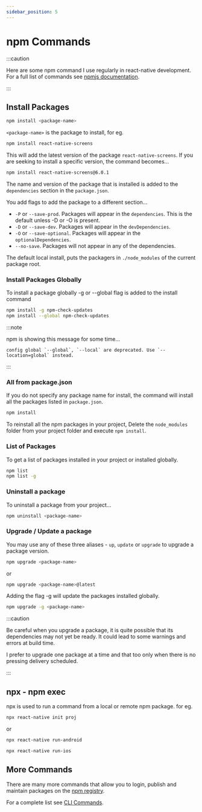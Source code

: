 ```yaml
---
sidebar_position: 5
---
```


# npm Commands

:::caution

Here are some npm command I use regularly in react-native development. For a full list of commands see [npmjs documentation](https://docs.npmjs.com/cli/v8/commands/npm-install).

:::

## Install Packages

```bash
npm install <package-name>   
```

`<package-name>` is the package to install, for eg.

```bash
npm install react-native-screens
```

This will add the latest version of the package `react-native-screens`. If you are seeking to install a specific version, the command becomes...

```bash
npm install react-native-screens@6.0.1
```

The name and version of the package that is installed is added to the `dependencies` section in the `package.json`.

You add flags to add the package to a different section...

* `-P` or `--save-prod`. Packages will appear in the `dependencies`. This is the default unless -D or -O is present.
* `-D` or `--save-dev`. Packages will appear in the `devDependencies`.
* `-O` or `--save-optional`. Packages will appear in the `optionalDependencies`.
* `--no-save`. Packages will not appear in any of the dependencies.

The default local install, puts the packagers in `./node_modules` of the current package root.

### Install Packages Globally

To install a package globally -g or --global flag is added to the install command

```bash
npm install -g npm-check-updates
npm install --global npm-check-updates
```

:::note

npm is showing this message for some time...

```text
config global `--global`, `--local` are deprecated. Use `--location=global` instead.
```

:::

### All from package.json

If you do not specify any package name for install, the command will install all the packages listed in `package.json`.

```bash
npm install
```

To reinstall all the npm packages in your project, Delete the `node_modules` folder from your project folder and execute `npm install`.

### List of Packages

To get a list of packages installed in your project or installed globally.

```bash
npm list
npm list -g
```

### Uninstall a package

To uninstall a package from your project...

```bash
npm uninstall <package-name>
```

### Upgrade / Update a package

You may use any of these three aliases - `up`, `update` or `upgrade` to upgrade a package version.

```bash
npm upgrade <package-name>
```

or

```bash
npm upgrade <package-name>@latest
```

Adding the flag -g will update the packages installed globally.

```bash
npm upgrade -g <package-name>
```

:::caution

Be careful when you upgrade a package, it is quite possible that its dependencies may not yet be ready. It could lead to some warnings and errors at build time.

I prefer to upgrade one package at a time and that too only when there is no pressing delivery scheduled.

:::

## npx - npm exec

npx is used to run a command from a local or remote npm package. for eg.

```bash title="Start a new react-native project using the default template"
npx react-native init proj
```

or

```bash title="Run the current project for Android"
npx react-native run-android
```

```bash title="Run the current project for iPhone"
npx react-native run-ios
```

## More Commands

There are many more commands that allow you to login, publish and maintain packages on the [npm registry](the-npm#software-registry).

For a complete list see [CLI Commands](https://docs.npmjs.com/cli/v8/commands).
